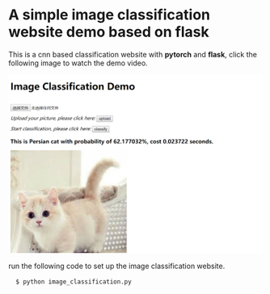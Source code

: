 # A simple image classification website demo based on flask
This is a cnn based classification website with **pytorch** and **flask**, click the following image to watch the demo video.

[![Watch the video](https://github.com/SongKaixiang/image-classification-website-with-flask/blob/master/static/demo.png)](https://youtu.be/rukCFZdhQ_U)

run the following code to set up the image classification website.

```
  $ python image_classification.py
```
